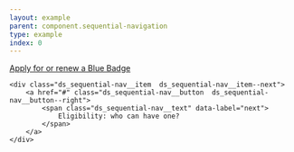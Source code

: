 ```yaml
---
layout: example
parent: component.sequential-navigation
type: example
index: 0
---
```


<nav class="ds_sequential-nav" aria-label="Article navigation">
    <div class="ds_sequential-nav__item  ds_sequential-nav__item--prev">
        <a href="#" class="ds_sequential-nav__button  ds_sequential-nav__button--left">
            <span class="ds_sequential-nav__text" data-label="previous">
                Apply for or renew a Blue Badge
            </span>
        </a>
    </div>

    <div class="ds_sequential-nav__item  ds_sequential-nav__item--next">
        <a href="#" class="ds_sequential-nav__button  ds_sequential-nav__button--right">
            <span class="ds_sequential-nav__text" data-label="next">
                Eligibility: who can have one?
            </span>
        </a>
    </div>
</nav>
